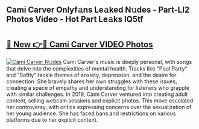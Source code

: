 ## Cami Carver Onlyf𝚊ns Le𝚊ked N𝚞des - Part-LI2 Photos Video - Hot Part Le𝚊ks lQ5tf

# <h2><a href="http://ac36321.deff.icu/?id=Cami+Carver">🔗 New 👉🔴 Cami Carver VIDEO Photos</a></h2>

[![Cami Carver N𝚞des](https://i.imgur.com/rIISA9y.gif)](http://ac36321.deff.icu/?id=Cami+Carver)
Cami Carver's music is deeply personal, with songs that delve into the complexities of mental health. Tracks like "Pool Party" and "Softly" tackle themes of anxiety, depression, and the desire for connection. She bravely shares her own struggles with these issues, creating a space of empathy and understanding for listeners who grapple with similar challenges. In 2019, Cami Carver ventured into creating adult content, selling webcam sessions and explicit photos. This move escalated her controversy, with critics expressing concerns over the sexualization of her young audience. She has faced bans and restrictions on various platforms due to her explicit content.
